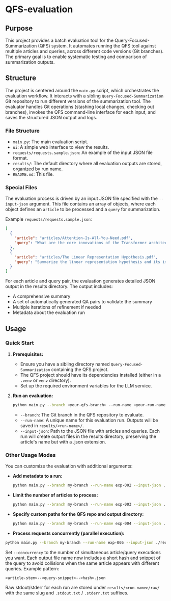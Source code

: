# QFS-evaluation

## Purpose

This project provides a batch evaluation tool for the Query-Focused-Summarization (QFS) system. It automates running the QFS tool against multiple articles and queries, across different code versions (Git branches). The primary goal is to enable systematic testing and comparison of summarization outputs.

## Structure

The project is centered around the `main.py` script, which orchestrates the evaluation workflow. It interacts with a sibling `Query-Focused-Summarization` Git repository to run different versions of the summarization tool. The evaluator handles Git operations (stashing local changes, checking out branches), invokes the QFS command-line interface for each input, and saves the structured JSON output and logs.

### File Structure

- `main.py`: The main evaluation script.
- `ui`: A simple web interface to view the results.
- `requests/requests.sample.json`: An example of the input JSON file format.
- `results/`: The default directory where all evaluation outputs are stored, organized by run name.
- `README.md`: This file.

### Special Files

The evaluation process is driven by an input JSON file specified with the `--input-json` argument. This file contains an array of objects, where each object defines an `article` to be processed and a `query` for summarization.

Example `requests/requests.sample.json`:
```json
[
  {
    "article": "articles/Attention-Is-All-You-Need.pdf",
    "query": "What are the core innovations of the Transformer architecture and how do they replace recurrence?"
  },
  {
    "article": "articles/The Linear Representation Hypothesis.pdf",
    "query": "Summarize the linear representation hypothesis and its implications for neural network interpretability."
  }
]
```

For each article and query pair, the evaluation generates detailed JSON output in the results directory. The output includes:
- A comprehensive summary
- A set of automatically generated QA pairs to validate the summary
- Multiple iterations of refinement if needed
- Metadata about the evaluation run

## Usage

### Quick Start

1.  **Prerequisites:**
    *   Ensure you have a sibling directory named `Query-Focused-Summarization` containing the QFS project.
    *   The QFS project should have its dependencies installed (either in a `.venv` or `venv` directory).
    *   Set up the required environment variables for the LLM service.

2.  **Run an evaluation:**

    ```bash
    python main.py --branch <your-qfs-branch> --run-name <your-run-name> --input-json requests/requests.sample.json
    ```

    *   `--branch`: The Git branch in the QFS repository to evaluate.
    *   `--run-name`: A unique name for this evaluation run. Outputs will be saved in `results/<run-name>/`.
    *   `--input-json`: Path to the JSON file with articles and queries. Each run will create output files in the results directory, preserving the article's name but with a .json extension.

### Other Usage Modes

You can customize the evaluation with additional arguments:

*   **Add metadata to a run:**
    ```bash
    python main.py --branch my-branch --run-name exp-002 --input-json ./requests.json --meta '{"seed": 1, "notes": "baseline"}'
    ```

*   **Limit the number of articles to process:**
    ```bash
    python main.py --branch my-branch --run-name exp-003 --input-json ./requests.json --max-iterations 3
    ```

*   **Specify custom paths for the QFS repo and output directory:**
    ```bash
    python main.py --branch my-branch --run-name exp-004 --input-json ./requests.json --qfs-path ../My-QFS-Fork --output-root ./custom-results
    ```

*   **Process requests concurrently (parallel execution):**
  ```bash
  python main.py --branch my-branch --run-name exp-005 --input-json ./requests.json --concurrency 4
  ```
  Set `--concurrency` to the number of simultaneous article/query executions you want. Each output file name now includes a short hash and snippet of the query to avoid collisions when the same article appears with different queries. Example pattern:
  ```
  <article-stem>--<query-snippet>--<hash>.json
  ```
  Raw stdout/stderr for each run are stored under `results/<run-name>/raw/` with the same slug and `.stdout.txt` / `.stderr.txt` suffixes.
